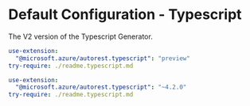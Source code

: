 # Default Configuration - Typescript

The V2 version of the Typescript Generator.

``` yaml $(typescript) && $(preview)
use-extension:
  "@microsoft.azure/autorest.typescript": "preview"
try-require: ./readme.typescript.md
```

``` yaml $(typescript) && $(pipeline-model) !== 'v3'
use-extension:
  "@microsoft.azure/autorest.typescript": "~4.2.0"
try-require: ./readme.typescript.md
```
